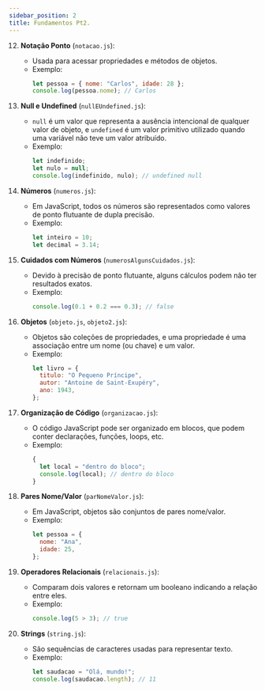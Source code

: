 ```yaml
---
sidebar_position: 2
title: Fundamentos Pt2.
---
```


12. **Notação Ponto** (`notacao.js`):

    - Usada para acessar propriedades e métodos de objetos.
    - Exemplo:
      ```javascript
      let pessoa = { nome: "Carlos", idade: 28 };
      console.log(pessoa.nome); // Carlos
      ```

13. **Null e Undefined** (`nullEUndefined.js`):

    - `null` é um valor que representa a ausência intencional de qualquer valor de objeto, e `undefined` é um valor primitivo utilizado quando uma variável não teve um valor atribuído.
    - Exemplo:
      ```javascript
      let indefinido;
      let nulo = null;
      console.log(indefinido, nulo); // undefined null
      ```

14. **Números** (`numeros.js`):

    - Em JavaScript, todos os números são representados como valores de ponto flutuante de dupla precisão.
    - Exemplo:
      ```javascript
      let inteiro = 10;
      let decimal = 3.14;
      ```

15. **Cuidados com Números** (`numerosAlgunsCuidados.js`):

    - Devido à precisão de ponto flutuante, alguns cálculos podem não ter resultados exatos.
    - Exemplo:
      ```javascript
      console.log(0.1 + 0.2 === 0.3); // false
      ```

16. **Objetos** (`objeto.js`, `objeto2.js`):

    - Objetos são coleções de propriedades, e uma propriedade é uma associação entre um nome (ou chave) e um valor.
    - Exemplo:
      ```javascript
      let livro = {
        titulo: "O Pequeno Príncipe",
        autor: "Antoine de Saint-Exupéry",
        ano: 1943,
      };
      ```

17. **Organização de Código** (`organizacao.js`):

    - O código JavaScript pode ser organizado em blocos, que podem conter declarações, funções, loops, etc.
    - Exemplo:
      ```javascript
      {
        let local = "dentro do bloco";
        console.log(local); // dentro do bloco
      }
      ```

18. **Pares Nome/Valor** (`parNomeValor.js`):

    - Em JavaScript, objetos são conjuntos de pares nome/valor.
    - Exemplo:
      ```javascript
      let pessoa = {
        nome: "Ana",
        idade: 25,
      };
      ```

19. **Operadores Relacionais** (`relacionais.js`):

    - Comparam dois valores e retornam um booleano indicando a relação entre eles.
    - Exemplo:
      ```javascript
      console.log(5 > 3); // true
      ```

20. **Strings** (`string.js`):

    - São sequências de caracteres usadas para representar texto.
    - Exemplo:
      ```javascript
      let saudacao = "Olá, mundo!";
      console.log(saudacao.length); // 11
      ```
